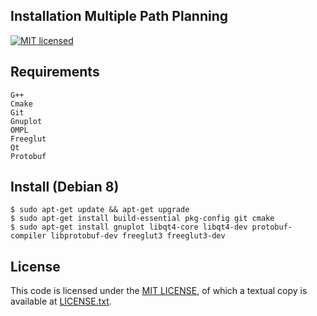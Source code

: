 Installation Multiple Path Planning
----------------------

[![MIT licensed](https://img.shields.io/badge/license-MIT-blue.svg)][mit]

Requirements
------------

```
G++
Cmake
Git
Gnuplot
OMPL
Freeglut
Qt
Protobuf
```

Install (Debian 8)
------------------
```
$ sudo apt-get update && apt-get upgrade
$ sudo apt-get install build-essential pkg-config git cmake
$ sudo apt-get install gnuplot libqt4-core libqt4-dev protobuf-compiler libprotobuf-dev freeglut3 freeglut3-dev
```

License
-------

This code is licensed under the [MIT LICENSE][mit], of which a textual copy is available at [LICENSE.txt][license].

[mit]: https://raw.githubusercontent.com/hyperium/hyper/master/LICENSE
[protobuf]: https://developers.google.com/protocol-buffers/
[travis]: https://travis-ci.org/SIRLab/VSS-Vision
[ompl]: http://ompl.kavrakilab.org/
[gnuplot]:http://www.gnuplot.info/
[glut]: http://freeglut.sourceforge.net/
[ssl-vision]: https://github.com/RoboCup-SSL/ssl-vision
[grsim]: https://github.com/mani-monaj/grSim
[license]: https://github.com/johnfercher/MPP/blob/master/LICENSE.txt